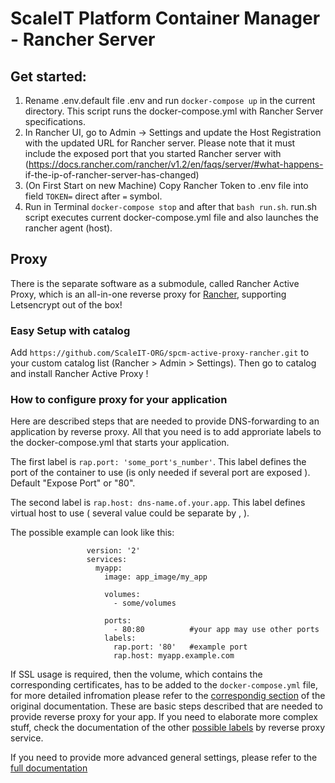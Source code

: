 # ScaleIT Platform Container Manager - Rancher Server

## Get started:
1. Rename .env.default file .env and run `docker-compose up` in the current directory. This script runs the docker-compose.yml with 
Rancher Server specifications. 
2. In Rancher UI, go to Admin -> Settings and update the Host Registration
 with the updated URL for Rancher server. Please note that it must include
 the exposed port that you started Rancher server with
 (https://docs.rancher.com/rancher/v1.2/en/faqs/server/#what-happens-
if-the-ip-of-rancher-server-has-changed)
3. (On First Start on new Machine) Copy Rancher Token to .env file into field `TOKEN=` direct after `=` symbol.
4. Run in Terminal `docker-compose stop` and after that `bash run.sh`. run.sh script executes current docker-compose.yml file and also launches the rancher agent (host). 

## Proxy
There is the separate software as a submodule, called Rancher Active Proxy, which is an all-in-one reverse proxy for [Rancher](http://rancher.com), supporting Letsencrypt out of the box!

### Easy Setup with catalog
Add `https://github.com/ScaleIT-ORG/spcm-active-proxy-rancher.git` to your custom catalog list (Rancher > Admin > Settings).
Then go to catalog and install Rancher Active Proxy !

### How to configure proxy for your application
Here are described steps that are needed to provide DNS-forwarding to an application by reverse proxy.
All that you need is to add approriate labels to the docker-compose.yml 
that starts your application. 

The first label is `rap.port: 'some_port's_number'`. This label defines the port of the container to use (is only needed if several port are exposed ). Default "Expose Port" or "80".

The second label is `rap.host: dns-name.of.your.app`. This label defines virtual host to use ( several value could be separate by , ).

The possible example can look like this: 
    
                     version: '2'
                     services:
                       myapp:
                         image: app_image/my_app
                         
                         volumes:
                           - some/volumes
                           
                         ports:
                           - 80:80          #your app may use other ports
                         labels:
                           rap.port: '80'   #example port 
                           rap.host: myapp.example.com
If SSL usage is required, then the volume, which contains the corresponding certificates, has to be added to the `docker-compose.yml` file, for more detailed infromation please refer to the [correspondig section](https://github.com/adi90x/rancher-active-proxy#ssl-support) of the original documentation.
These are basic steps described that are needed to provide reverse proxy for your app. If you need to elaborate more complex stuff, check the documentation of the other [possible labels](https://github.com/adi90x/rancher-active-proxy#summary-of-available-labels-for-proxied-containers) by reverse proxy service. 

If you need to provide more advanced general settings, please refer to the [full documentation](https://github.com/adi90x/rancher-active-proxy) 
